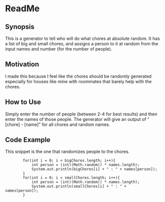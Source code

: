 # ReadMe
## Synopsis 
This is a generator to tell who will do what chores at absolute random. It has a list of big and small chores, and assigns a person to it at random from the input names and number (for the number of people). 
## Motivation
I made this because I feel like the chores should be randomly generated especially for houses like mine with roommates that barely help with the chores. 
## How to Use
Simply enter the number of people (between 2-4 for best results) and then enter the names of those people. The generator will give an output of "[chore] - [name]" for all chores and random names. 
## Code Example
This snippet is the one that randomizes people to the chores.
```
		for(int i = 0; i < bigChores.length; i++){
			int person = (int)(Math.random() * names.length);
			System.out.println(bigChores[i] + " : " + names[person]);
		}
		for(int i = 0; i < smallChores.length; i++){
			int person = (int)(Math.random() * names.length);
			System.out.println(smallChores[i] + " : " + names[person]);
		}
```
